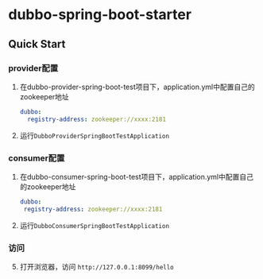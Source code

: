 # dubbo-spring-boot-starter

## Quick Start

### provider配置

1. 在dubbo-provider-spring-boot-test项目下，application.yml中配置自己的zookeeper地址

    ```yaml
    dubbo:
      registry-address: zookeeper://xxxx:2181
    ```

2. 运行`DubboProviderSpringBootTestApplication`

### consumer配置

1. 在dubbo-consumer-spring-boot-test项目下，application.yml中配置自己的zookeeper地址
   
    ```yaml
    dubbo:
     registry-address: zookeeper://xxxx:2181
    ```

2. 运行`DubboConsumerSpringBootTestApplication`

### 访问

5. 打开浏览器，访问 `http://127.0.0.1:8099/hello`